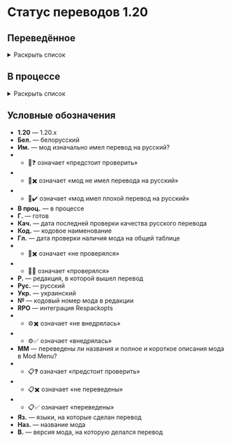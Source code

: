 # Статус переводов 1.20

## Переведённое

<details>
<summary>Раскрыть список</summary>

| Р.  | Наз. | Код. | В. | Яз. | 🗿 Им. | ✨ Кач. | 📰 Гл. | № | ⚙️ RPO | 📋 MM |
| --- | ---- | ---- | -- | --- | - | - | - | - | - | - |
| 1.0 | All the Fan Made Discs | all_the_fan_made_discs | 0.5.6 | Рус. г. | 🗿❓ | ✨✖️ | 📰✖️ | 1 | ⚙️✖️ | 📋❓ |
| 1.0 | Cloth Config API | cloth-config2 | 13.0.121 | Рус. г. | 🗿❓ | ✨✖️ | 📰✖️ | 2 | ⚙️✖️ | 📋❓ |
| 1.0 | e4mc | e4mc_minecraft | 4.0.1 | Рус. и укр. г. | 🗿❓ | ✨✖️ | 📰✖️ | 3 | ⚙️✖️ | 📋❓ |
| 1.0 | Endless Music | endless_music | 1.1 | Рус. г. | 🗿❓ | ✨✖️ | 📰✖️ | 4 | ⚙️✖️ | 📋❓ |
| 1.0 | Entity Culling | entityculling | 1.4.3.1 | Рус. г. | 🗿❓ | ✨✖️ | 📰✖️ | 5 | ⚙️✖️ | 📋❓ |
| 1.0 | Mica | mica | 1.0.1 | Рус. г. | 🗿❓ | ✨✖️ | 📰✖️ | 6 | ⚙️✖️ | 📋❓ |
| 1.0 | More Music Discs | morediscs | 33 | Рус. г. | 🗿❓ | ✨✖️ | 📰✖️ | 7 | ⚙️✖️ | 📋❓ |
| 1.0 | Thigh highs etc. | thigh_highs_etc | 1.0.4 | Рус. г. | 🗿❓ | ✨✖️ | 📰✖️ | 8 | ⚙️✖️ | 📋❓ |
| 1.0 | Tool Stats | toolstats | 16.0.7 | Рус. г. | 🗿❓ | ✨✖️ | 📰✖️ | 1 | ⚙️✖️ | 📋❓ |
| 1.1 | Bad Wither No Cookie - Reloaded | bwncr | 3.17 | Рус. г. | 🗿❓ | ✨✖️ | 📰✖️ | 2 | ⚙️✖️ | 📋❓ |
| 1.1 | Clear Despawn | cleardespawn | 1.1.15 | Рус. г. | 🗿❓ | ✨✖️ | 📰✖️ | 3 | ⚙️✖️ | 📋❓ |
| 1.1 | Cosmetic Armor | cosmetic-armor | 1.4 | Рус. г. | 🗿❓ | ✨✖️ | 📰✖️ | 4 | ⚙️✖️ | 📋❓ |
| 1.1 | Enhanced Attack Indicator | enhanced_attack_indicator | 1.0.4 | Рус. г. | 🗿❓ | ✨✖️ | 📰✖️ | 5 | ⚙️✖️ | 📋❓ |
| 1.1 | Idwtialsimmoedm | idwtialsimmoedm | 0.3 | Рус. г. | 🗿❓ | ✨✖️ | 📰✖️ | 6 | ⚙️✖️ | 📋❓ |
| 1.1 | Make Bubbles Pop | make_bubbles_pop | 0.2 | Рус. г. | 🗿❓ | ✨✖️ | 📰✖️ | 7 | ⚙️✖️ | 📋❓ |
| 1.1 | Title Fixer | titlefixer | 1.0 | Рус. г. | 🗿❓ | ✨✖️ | 📰✖️ | 8 | ⚙️✖️ | 📋❓ |
| 1.2 | Additional Additions | additionaladditions | 6.1 | Рус. г. | 🗿❓ | ✨✖️ | 📰✖️ | 1 | ⚙️✖️ | 📋❓ |
| 1.2 | Cave Dweller | cave_dweller | 1.4.0 | Рус. г. | 🗿❓ | ✨✖️ | 📰✖️ | 2 | ⚙️✖️ | 📋❓ |
| 1.2 | Cave Dweller Evolved | cave_dweller | 1.4.0 | Рус. г. | 🗿❓ | ✨✖️ | 📰✖️ | 3 | ⚙️✖️ | 📋❓ |
| 1.2 | Chat Heads | chatheads | 0.10.32 | Рус. г. | 🗿❓ | ✨✖️ | 📰✖️ | 4 | ⚙️✖️ | 📋❓ |
| 1.2 | Full Brightness Toggle | fullbrightnesstoggle | 4.0 | Рус. г. | 🗿❓ | ✨✖️ | 📰✖️ | 5 | ⚙️✖️ | 📋❓ |
| 1.2 | LibJF | libjf-config-core | 3.14.3 | Рус. г. | 🗿❓ | ✨✖️ | 📰✖️ | 6 | ⚙️✖️ | 📋❓ |
| 1.2 | LibJF | libjf-config-network-v0 | 3.14.3 | Рус. г. | 🗿❓ | ✨✖️ | 📰✖️ | 6 | ⚙️✖️ | 📋❓ |
| 1.2 | LibJF | libjf-config-ui-tiny-testmod | 3.14.3 | Рус. г. | 🗿❓ | ✨✖️ | 📰✖️ | 6 | ⚙️✖️ | 📋❓ |
| 1.2 | LibJF | libjf-config-ui-tiny| 3.14.3 | Рус. г. | 🗿❓ | ✨✖️ | 📰✖️ | 6 | ⚙️✖️ | 📋❓ |
| 1.2 | LibJF | libjf-translate-v0 | 3.14.3 | Рус. г. | 🗿❓ | ✨✖️ | 📰✖️ | 6 | ⚙️✖️ | 📋❓ |
| 1.2 | Look | look | 1.0.1 | Рус. г. | 🗿❓ | ✨✖️ | 📰✖️ | 7 | ⚙️✖️ | 📋❓ |
| 1.2 | Lycanthropy | lycanthropy | 1.1.0 | Рус. г. | 🗿❓ | ✨✖️ | 📰✖️ | 8 | ⚙️✖️ | 📋❓ |
| 1.2 | Respackopts | respackopts | 4.7.2 | Рус. г. | 🗿❓ | ✨✖️ | 📰✖️ | 1 | ⚙️✖️ | 📋❓ |
| 1.2 | SimplyStatus | simplystatus | 2.1 | Рус. г. | 🗿✖️ | ✨✅ 24.5.2024 | 📰✅ | 2 | ⚙️✖️ | 📋❓ |
| 1.2 | The Fellow Furries Mod | fellow_furries_mod | 1.0 | Рус. г. | 🗿❓ | ✨✖️ | 📰✖️ | 3 | ⚙️✖️ | 📋❓ |
| 1.3 | Animatica | animatica | 0.6 | Рус. г. | 🗿❓ | ✨✖️ | 📰✖️ | 4 | ⚙️✖️ | 📋❓ |
| 1.3 | Dynamic FPS | dynamic_fps | 3.4.4 | Рус. г. | 🗿❓ | ✨✖️ | 📰✖️ | 5 | ⚙️✖️ | 📋❓ |
| 1.3 | Fabric | fabric | 0.15.10, 0.97.8 | Рус. г. | 🗿❓ | ✨✖️ | 📰✖️ | 6 | ⚙️✖️ | 📋❓ |
| 1.3 | Fabric | fabric-gamerule-test | 0.15.10, 0.97.8 | Рус. г. | 🗿❓ | ✨✖️ | 📰✖️ | 6 | ⚙️✖️ | 📋❓ |
| 1.3 | Fabric | fabric-particles-v1-testmod | 0.15.10, 0.97.8 | Рус. г. | 🗿❓ | ✨✖️ | 📰✖️ | 6 | ⚙️✖️ | 📋❓ |
| 1.3 | Fabric | fabric-registry-sync-v0 | 0.15.10, 0.97.8 | Рус. г. | 🗿❓ | ✨✖️ | 📰✖️ | 6 | ⚙️✖️ | 📋❓ |
| 1.3 | Fabric | fabric-resource-loader-v0 | 0.15.10, 0.97.8 | Рус. г. | 🗿❓ | ✨✖️ | 📰✖️ | 6 | ⚙️✖️ | 📋❓ |
| 1.3 | FabricSkyBoxes | fabricskyboxes | 0.7.3 | Рус. и тат. г. | 🗿❓ | ✨✖️ | 📰✖️ | 7 | ⚙️✖️ | 📋❓ |
| 1.3 | FabricSkyBoxes Interop | fsb-interop | 1.3.6 build 52 | Рус. г. | 🗿✖️ | ✨✖️ | 📰✖️ | 8 | ⚙️✖️ | 📋❓ |
| 1.3 | Loqui | loqui | 0.2.0 | Рус. г. | 🗿✖️ | ✨✖️ | 📰✖️ | 1 | ⚙️✅ | 📋❓ |
| 1.3 | Mod Menu | modmenu | 9.2.0 beta 2 | Рус. г., тат. в проц. | 🗿✖️ | ✨✅ 23.5.2024 | 📰✅ | 2 | ⚙️✅ | 📋❓ |
| 1.4 | AppleSkin | appleskin | 3.0 | Рус. и бел. г. | 🗿✔️ | ✨✅ 8.5.2024 | 📰✅ | 3 | ⚙️✖️ | 📋❓ |
| 1.4 | Dark Mode Everywhere | darkmodeeverywhere | 1.2.2 | Рус. и бел. г. | 🗿✖️ | ✨✅ 8.5.2024 | 📰✅ | 4 | ⚙️✖️ | 📋❓ |
| 1.4 | Guardians Galore | guardiansgalore | 3.1 | Рус. г. | 🗿✖️ | ✨✅ 23.5.2024 | 📰✅ | 5 | ⚙️✖️ | 📋❓ |
| 1.4 | The Twilight Forest | twilightforest | 4.4.2276 | Рус. г. | 🗿✔️ | ✨✅ 24.5.2024 | 📰✅ | 6 | ⚙️✖️ | 📋❓ |
</details>

## В процессе

<details>
<summary>Раскрыть список</summary>

| Р.  | Наз. | Код. | В. | Яз. | 🗿 Им. | ✨ Кач. | 📰 Гл. | № | ⚙️ RPO | 📋 MM |
| --- | ---- | ---- | -- | --- | - | - | - | - | - | - |
| 1.4 | Adorn | adorn | 5.3 | Рус. в проц. | - | - | 23.5.2024 | 4 | ⚙️✖️ | 📋❓ |
| 1.4 | Applied Energistics 2 | appliedenergistics2 | 18.1.1 alpha | Рус. и тат. в проц. | - | - | - | 4 | ⚙️✖️ | 📋❓ |
| 1.4 | Botania | botania | 443 | Рус. в проц. | - | - | - | 4 | ⚙️✖️ | 📋❓ |
| 1.4 | Canvas Renderer | canvas | 20.2.2641 | Рус. в проц. | - | - | - | 4 | ⚙️✖️ | 📋❓ |
| 1.4 | Cobblemon | cobblemon | 1.4 | Рус. в проц. | - | - | - | 4 | ⚙️✖️ | 📋❓ |
| 1.4 | Delightful Creators | delightfulcreators | 1.1.8 | Рус. в проц. | - | - | - | 4 | ⚙️✖️ | 📋❓ |
| 1.4 | Embeddium++ | embeddiumplus | 1.2.7 | Рус. в проц. | - | - | - | 4 | ⚙️✖️ | 📋❓ |
| 1.4 | EMI | - | - | Рус. в проц. | - | - | - | 4 | ⚙️✖️ | 📋❓ |
| 1.4 | Enigmatic Legacy | enigmaticlegacy | 2.29.0 | Рус. в проц. | - | - | - | 4 | ⚙️✖️ | 📋❓ |
| 1.4 | Forge | forge | - | Рус. в проц. | - | - | - | 4 | ⚙️✖️ | 📋❓ |
| 1.4 | FTB Quests | ftbquests | 2001.4.2 | Рус. в проц. | Да | - | - | 4 | ⚙️✖️ | 📋❓ |
| 1.4 | Iris Shaders | iris | 1.4.17 | Рус. в проц. | - | - | - | 4 | ⚙️✖️ | 📋❓ |
| 1.4 | Iron's Spells 'n Spellbooks | irons_spellbooks | 3.1.4 | Рус. в проц. | - | - | - | 4 | ⚙️✖️ | 📋❓ |
| 1.4 | Just Enough Items | - | - | Рус. в проц. | - | - | - | 4 | ⚙️✖️ | 📋❓ |
| 1.4 | Kawaii Dishes | kawaiidishes | 1.11.1 | Рус. в проц. | - | - | - | 4 | ⚙️✖️ | 📋❓ |
| 1.4 | Mana and Artifice | mna | 3.0.0.14 | Рус. в проц. | - | - | 24.5.2024 | 4 | ⚙️✖️ | 📋❓ |
| 1.4 | MrCrayfish's Furniture Mod | - | - | Рус. в проц. | - | - | - | 4 | ⚙️✖️ | 📋❓ |
| 1.4 | Nature's Aura | naturesaura | 40.1 | Рус. в проц. | - | - | - | 4 | ⚙️✖️ | 📋❓ |
| 1.4 | NEEPMeat | meatweapons | 0.2.18-beta | Рус. в проц. | - | - | - | 4 | ⚙️✖️ | 📋❓ |
| 1.4 | NEEPMeat | neepmeat | 0.2.18-beta | Рус. в проц. | - | - | - | 4 | ⚙️✖️ | 📋❓ |
| 1.4 | Neighborly | neighborly | 1.1 | Рус. в проц. | - | - | - | 4 | ⚙️✖️ | 📋❓ |
| 1.4 | NeoForge | neoforge | 20.4 | Рус. в проц. | - | - | - | 4 | ⚙️✖️ | 📋❓ |
| 1.4 | Nevermore! | manic | 0.2.18-beta | Рус. в проц. | - | - | - | 4 | ⚙️✖️ | 📋❓ |
| 1.4 | Nevermore! | nucleus | 0.2.18-beta | Рус. в проц. | - | - | - | 4 | ⚙️✖️ | 📋❓ |
| 1.4 | Nevermore! | sanguine | 0.2.18-beta | Рус. в проц. | - | - | - | 4 | ⚙️✖️ | 📋❓ |
| 1.4 | Rats | rats | 8.1.2 | Рус. в проц. | - | - | - | 4 | ⚙️✖️ | 📋❓ |
| 1.4 | Roughly Enough Items | - | - | Рус. в проц. | - | - | - | 4 | ⚙️✖️ | 📋❓ |
| 1.4 | Sodium | sodium | 0.5.8 | Рус. в проц. | - | - | - | 4 | ⚙️✖️ | 📋❓ |
| 1.4 | Sodium Extra | sodium-extra | 0.5.4 | Рус. в проц. | - | - | - | 4 | ⚙️✖️ | 📋❓ |
| 1.4 | Tech Reborn | techreborn | 5.10.3 | Рус. в проц. | - | - | - | 4 | ⚙️✖️ | 📋❓ |
| 1.4 | ToroHealth Damage Indicators | - | - | Рус. в проц. | - | - | - | 4 | ⚙️✖️ | 📋❓ |
| 1.4 | Touhou Little Maid | touhou_little_maid | 1.1.4 | Рус. в проц. | - | - | - | 4 | ⚙️✖️ | 📋❓ |
| 1.4 | VoxelMap | - | - | Рус. в проц. | - | - | - | 4 | ⚙️✖️ | 📋❓ |
| 1.4 | Xaero's Minimap | - | - | Рус. в проц. | - | - | - | 4 | ⚙️✖️ | 📋❓ |
| 1.4 | Xenon | sodium | 0.3.11 | Рус. в проц. | - | - | - | 4 | ⚙️✖️ | 📋❓ |
| 1.4 | Xenon | xenon | 0.3.11 | Рус. в проц. | - | - | - | 4 | ⚙️✖️ | 📋❓ |
</details>

## Условные обозначения

* **1.20** — 1.20.x
* **Бел.** — белорусский
* **Им.** — мод изначально имел перевод на русский?
* * 🗿❓ означает «предстоит проверить»
* * 🗿✖️ означает «мод не имел перевода на русский»
* * 🗿✔️ означает «мод имел плохой перевод на русский»
* **В проц.** — в процессе
* **Г.** — готов
* **Кач.** — дата последней проверки качества русского перевода
* **Код.** — кодовое наименование
* **Гл.** — дата проверки наличия мода на общей таблице
* * 📰✖️ означает «не проверялся»
* * 📰✅ означает «проверялся»
* **Р.** — редакция, в которой вышел перевод
* **Рус.** — русский
* **Укр.** — украинский
* **№** — кодовый номер мода в редакции
* **RPO** — интеграция Respackopts
* * ⚙️✖️ означает «не внедрялась»
* * ⚙️✅ означает «внедрялась»
* **MM** — переведены ли названия и полное и короткое описания мода в Mod Menu?
* * 📋❓ означает «предстоит проверить»
* * 📋✖️ означает «не переведены»
* * 📋✅ означает «переведены»
* **Яз.** — языки, на которые сделан перевод
* **Наз.** — название мода
* **В.** — версия мода, на которую делался перевод